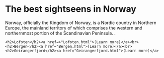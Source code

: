 <!DOCTYPE html>
<head>
    <meta charset="UTF-8">
    <title>Norway</title>
    <link rel="stylesheet" href="style.css">
  <style type="text/css"></style> 
  </head>
  <body>    
    <h1 class="heading">The best sightseens in Norway</h1>
    <p>Norway, officially the Kingdom of Norway, is a Nordic country in Northern Europe, the mainland territory of which comprises the western and northernmost portion of the Scandinavian Peninsula. .</p>

    <h2>Lofoten</h2><a href=>"Lofoten.html">(Learn more)</a><br>
    <h2>Bergen</h2><a href="Bergen.html">(Learn more)</a><br>
    <h2>Geirangerfjord</h2><a href="Geirangerfjord.html">(Learn more)</a>


  



</body>
